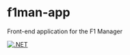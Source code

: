 # f1man-app

Front-end application for the F1 Manager

[![.NET](https://github.com/nikneem/f1manager-api/actions/workflows/dotnet.yml/badge.svg)](https://github.com/nikneem/f1manager-api/actions/workflows/dotnet.yml)
